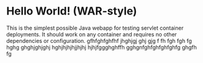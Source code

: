 Hello World! (WAR-style)
===============

This is the simplest possible Java webapp for testing servlet container deployments.  It should work on any container and requires no other dependencies or configuration. gfhfghfghfhf jhghjgj ghj gjg  f fh fgh fgh fg hghg ghghjghjghj  hghjhjhjhjjhjhj hjhjfggghghffh  gghgnfghfghfghfghfg ghgfh fg
